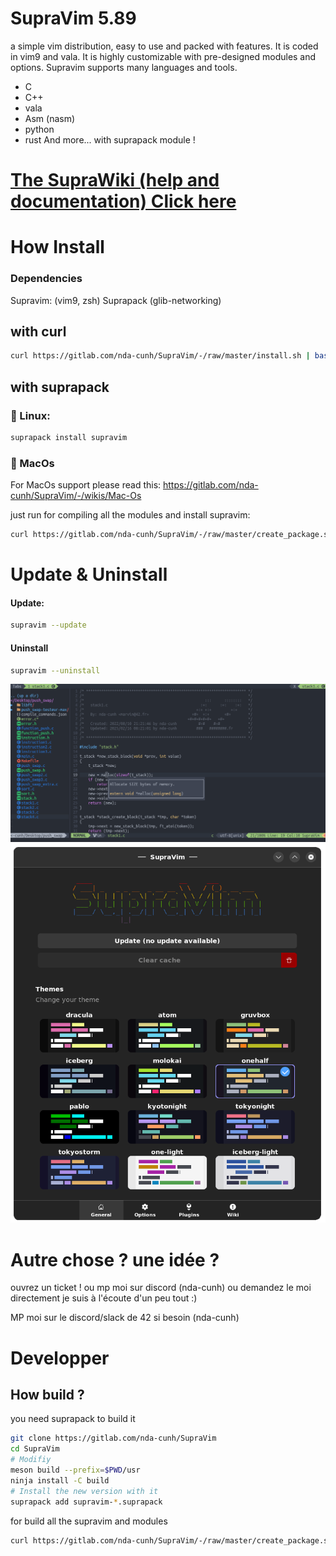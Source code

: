 # SupraVim 5.89

a simple vim distribution, easy to use and packed with features. It is coded in vim9 and vala.
It is highly customizable with pre-designed modules and options.
Supravim supports many languages and tools.
- C
- C++
- vala
- Asm (nasm)
- python
- rust
And more... with suprapack module !

# [The SupraWiki (help and documentation) Click here](https://gitlab.com/nda-cunh/SupraVim/-/wikis/home)


# How Install 
### Dependencies

Supravim: (vim9, zsh)
Suprapack (glib-networking) 

## with curl
```bash
curl https://gitlab.com/nda-cunh/SupraVim/-/raw/master/install.sh | bash
```

## with suprapack

### 🐧 Linux:
```bash
suprapack install supravim
```
### 🍎 MacOs
For MacOs support please read this: https://gitlab.com/nda-cunh/SupraVim/-/wikis/Mac-Os

just run for compiling all the modules and install supravim:

```bash
curl https://gitlab.com/nda-cunh/SupraVim/-/raw/master/create_package.sh | bash
```

# Update & Uninstall

#### Update:
```bash
supravim --update
```

#### Uninstall

```bash
supravim --uninstall
```

<img src="readme_img/readme.png"/>

<img src="readme_img/gui.png"/>

# Autre chose ? une idée ?
ouvrez un ticket ! ou mp moi sur discord (nda-cunh) ou demandez le moi directement
je suis à l'écoute d'un peu tout :)

MP moi sur le discord/slack de 42 si besoin (nda-cunh)

# Developper

## How build ?

you need suprapack to build it
```bash
git clone https://gitlab.com/nda-cunh/SupraVim
cd SupraVim
# Modifiy
meson build --prefix=$PWD/usr
ninja install -C build
# Install the new version with it
suprapack add supravim-*.suprapack
```

for build all the supravim and modules
```bash
curl https://gitlab.com/nda-cunh/SupraVim/-/raw/master/create_package.sh | bash
```
